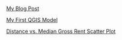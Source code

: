 [My Blog Post](blogpost1.md)

[My First QGIS Model](qgisModel.md)

[Distance vs. Median Gross Rent Scatter Plot](http://W:/Open%20Source/Lab01/Graph_Distance_vs_MGR.html)
